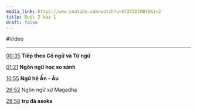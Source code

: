 ```yaml
---
media_link: https://www.youtube.com/watch?v=kY2C5DtMBtQ&t=2
title: Buổi 2 bài 1
draft: false
---
```

#Video

---

[00:35](https://www.youtube.com/watch?t=35&v=kY2C5DtMBtQ)
**Tiếp theo Cổ ngữ và Tử ngữ**



[01:21](https://www.youtube.com/watch?t=81&v=kY2C5DtMBtQ)
**Ngôn ngữ học so sánh**



[10:55](https://www.youtube.com/watch?t=655&v=kY2C5DtMBtQ)
**Ngữ hệ Ấn - Âu**



[26:52](https://www.youtube.com/watch?t=1612&v=kY2C5DtMBtQ)
Ngôn ngữ xứ Magadha



[28:58](https://www.youtube.com/watch?t=1738&v=kY2C5DtMBtQ)
**trụ đá asoka**





